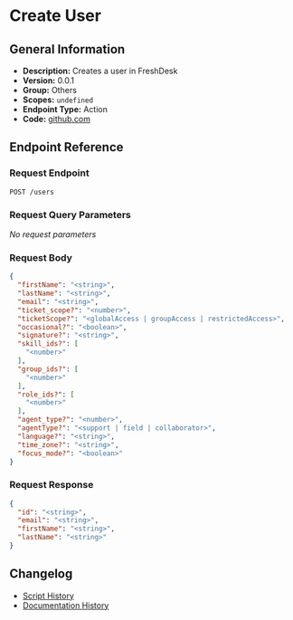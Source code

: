 # Create User

## General Information

- **Description:** Creates a user in FreshDesk
- **Version:** 0.0.1
- **Group:** Others
- **Scopes:** `undefined`
- **Endpoint Type:** Action
- **Code:** [github.com](https://github.com/NangoHQ/integration-templates/tree/main/integrations/freshdesk/actions/create-user.ts)


## Endpoint Reference

### Request Endpoint

`POST /users`

### Request Query Parameters

_No request parameters_

### Request Body

```json
{
  "firstName": "<string>",
  "lastName": "<string>",
  "email": "<string>",
  "ticket_scope?": "<number>",
  "ticketScope?": "<globalAccess | groupAccess | restrictedAccess>",
  "occasional?": "<boolean>",
  "signature?": "<string>",
  "skill_ids?": [
    "<number>"
  ],
  "group_ids?": [
    "<number>"
  ],
  "role_ids?": [
    "<number>"
  ],
  "agent_type?": "<number>",
  "agentType?": "<support | field | collaborator>",
  "language?": "<string>",
  "time_zone?": "<string>",
  "focus_mode?": "<boolean>"
}
```

### Request Response

```json
{
  "id": "<string>",
  "email": "<string>",
  "firstName": "<string>",
  "lastName": "<string>"
}
```

## Changelog

- [Script History](https://github.com/NangoHQ/integration-templates/commits/main/integrations/freshdesk/actions/create-user.ts)
- [Documentation History](https://github.com/NangoHQ/integration-templates/commits/main/integrations/freshdesk/actions/create-user.md)

<!-- END  GENERATED CONTENT -->

